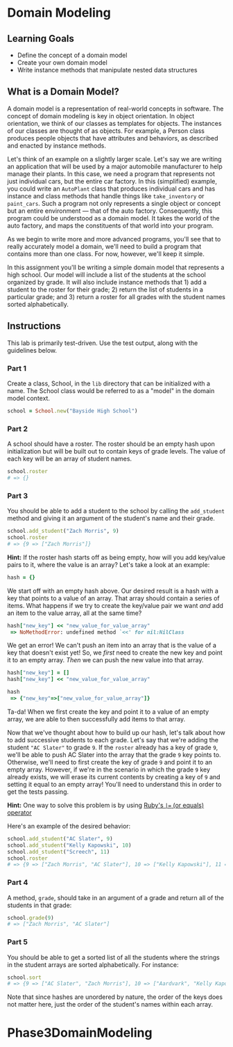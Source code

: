 # Domain Modeling

## Learning Goals

- Define the concept of a domain model
- Create your own domain model
- Write instance methods that manipulate nested data structures

## What is a Domain Model?

A domain model is a representation of real-world concepts in software. The
concept of domain modeling is key in object orientation. In object orientation,
we think of our classes as templates for objects. The instances of our classes
are thought of as objects. For example, a Person class produces people objects
that have attributes and behaviors, as described and enacted by instance
methods.

Let's think of an example on a slightly larger scale. Let's say we are writing
an application that will be used by a major automobile manufacturer to help
manage their plants. In this case, we need a program that represents not just
individual cars, but the entire car factory. In this (simplified) example, you
could write an `AutoPlant` class that produces individual cars and has instance
and class methods that handle things like `take_inventory` or `paint_cars`. Such
a program not only represents a single object or concept but an entire
environment — that of the auto factory. Consequently, this program could be
understood as a domain model. It takes the world of the auto factory, and maps
the constituents of that world into your program.

As we begin to write more and more advanced programs, you'll see that to really
accurately model a domain, we'll need to build a program that contains more than
one class. For now, however, we'll keep it simple.

In this assignment you'll be writing a simple domain model that represents a
high school. Our model will include a list of the students at the school
organized by grade. It will also include instance methods that 1) add a student
to the roster for their grade; 2) return the list of students in a particular
grade; and 3) return a roster for all grades with the student names sorted
alphabetically.

## Instructions

This lab is primarily test-driven. Use the test output, along with the
guidelines below.

### Part 1

Create a class, School, in the `lib` directory that can be initialized with a
name. The School class would be referred to as a "model" in the domain model
context.

```ruby
school = School.new("Bayside High School")
```

### Part 2

A school should have a roster. The roster should be an empty hash upon
initialization but will be built out to contain keys of grade levels. The value
of each key will be an array of student names.

```ruby
school.roster
# => {}
```

### Part 3

You should be able to add a student to the school by calling the `add_student`
method and giving it an argument of the student's name and their grade.

```ruby
school.add_student("Zach Morris", 9)
school.roster
# => {9 => ["Zach Morris"]}
```

**Hint:** If the roster hash starts off as being empty, how will you add
key/value pairs to it, where the value is an array? Let's take a look at an
example:

```ruby
hash = {}
```

We start off with an empty hash above. Our desired result is a hash with a key
that points to a value of an array. That array should contain a series of items.
What happens if we try to create the key/value pair we want *and* add an item to
the value array, all at the same time?

```ruby
hash["new_key"] << "new_value_for_value_array"
 => NoMethodError: undefined method `<<' for nil:NilClass
```

We get an error! We can't push an item into an array that is the value of a key
that doesn't exist yet! So, we *first* need to create the new key and point it
to an empty array. *Then* we can push the new value into that array.

```ruby
hash["new_key"] = []
hash["new_key"] << "new_value_for_value_array"

hash
 => {"new_key"=>["new_value_for_value_array"]}
```

Ta-da! When we first create the key and point it to a value of an empty array,
we are able to then successfully add items to that array.

Now that we've thought about how to build up our hash, let's talk
about how to add successive students to each grade. Let's say that we're adding
the student `"AC Slater"` to grade `9`. If the `roster` already has a key of
grade `9`, we'll be able to push AC Slater into the array that the grade `9` key
points to. Otherwise, we'll need to first create the key of grade `9` and point
it to an empty array. However, if we're in the scenario in which the grade `9`
key already exists, we will erase its current contents by creating a key of `9`
and setting it equal to an empty array! You'll need to understand this in order
to get the tests passing.

**Hint:** One way to solve this problem is by using [Ruby's `|=` (or equals)
operator][or-equals]

Here's an example of the desired behavior:

```ruby
school.add_student("AC Slater", 9)
school.add_student("Kelly Kapowski", 10)
school.add_student("Screech", 11)
school.roster
# => {9 => ["Zach Morris", "AC Slater"], 10 => ["Kelly Kapowski"], 11 => ["Screech"]}
```

### Part 4

A method, `grade`, should take in an argument of a grade and return all of the
students in that grade:

```ruby
school.grade(9)
# => ["Zach Morris", "AC Slater"]
```

### Part 5

You should be able to get a sorted list of all the students where the strings in
the student arrays are sorted alphabetically. For instance:

```ruby
school.sort
# => {9 => ["AC Slater", "Zach Morris"], 10 => ["Aardvark", "Kelly Kapowski"], 11 => ["Screech", "Xavier"]}
```

Note that since hashes are unordered by nature, the order of the keys does not
matter here, just the order of the student's names within each array.

[or-equals]: http://stackoverflow.com/questions/995593/what-does-or-equals-mean-in-ruby
# Phase3DomainModeling
